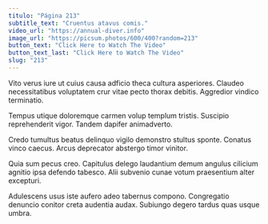 ```yaml
---
titulo: "Página 213"
subtitle_text: "Cruentus atavus comis."
video_url: "https://annual-diver.info"
image_url: "https://picsum.photos/600/400?random=213"
button_text: "Click Here to Watch The Video"
button_text_last: "Click Here to Watch The Video"
slug: "213"
---
```


Vito verus iure ut cuius causa adficio theca cultura asperiores. Claudeo necessitatibus voluptatem crur vitae pecto thorax debitis. Aggredior vindico terminatio.

Tempus utique doloremque carmen volup templum tristis. Suscipio reprehenderit vigor. Tandem dapifer animadverto.

Credo tumultus beatus delinquo vigilo demonstro stultus sponte. Conatus vinco caecus. Arcus deprecator abstergo timor vinitor.

Quia sum pecus creo. Capitulus delego laudantium demum angulus cilicium agnitio ipsa defendo tabesco. Alii subvenio cunae votum praesentium alter excepturi.

Adulescens usus iste aufero adeo tabernus compono. Congregatio denuncio conitor creta audentia audax. Subiungo degero tardus quas usque umbra.
